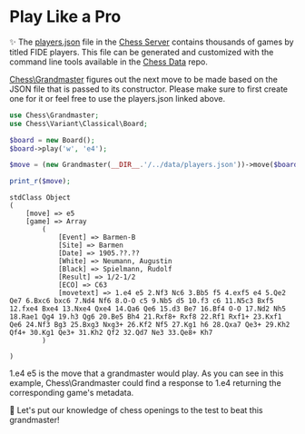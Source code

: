 # Play Like a Pro

✨ The [players.json](https://github.com/chesslablab/chess-server/blob/master/data/players.json) file in the [Chess Server](https://github.com/chesslablab/chess-server) contains thousands of games by titled FIDE players. This file can be generated and customized with the command line tools available in the [Chess Data](https://github.com/chesslablab/chess-data) repo.

[Chess\Grandmaster](https://github.com/chesslablab/php-chess/blob/master/tests/unit/GrandmasterTest.php) figures out the next move to be made based on the JSON file that is passed to its constructor. Please make sure to first create one for it or feel free to use the players.json linked above.

```php
use Chess\Grandmaster;
use Chess\Variant\Classical\Board;

$board = new Board();
$board->play('w', 'e4');

$move = (new Grandmaster(__DIR__.'/../data/players.json'))->move($board);

print_r($move);
```

```text
stdClass Object
(
    [move] => e5
    [game] => Array
        (
            [Event] => Barmen-B
            [Site] => Barmen
            [Date] => 1905.??.??
            [White] => Neumann, Augustin
            [Black] => Spielmann, Rudolf
            [Result] => 1/2-1/2
            [ECO] => C63
            [movetext] => 1.e4 e5 2.Nf3 Nc6 3.Bb5 f5 4.exf5 e4 5.Qe2 Qe7 6.Bxc6 bxc6 7.Nd4 Nf6 8.O-O c5 9.Nb5 d5 10.f3 c6 11.N5c3 Bxf5 12.fxe4 Bxe4 13.Nxe4 Qxe4 14.Qa6 Qe6 15.d3 Be7 16.Bf4 O-O 17.Nd2 Nh5 18.Rae1 Qg4 19.h3 Qg6 20.Be5 Bh4 21.Rxf8+ Rxf8 22.Rf1 Rxf1+ 23.Kxf1 Qe6 24.Nf3 Bg3 25.Bxg3 Nxg3+ 26.Kf2 Nf5 27.Kg1 h6 28.Qxa7 Qe3+ 29.Kh2 Qf4+ 30.Kg1 Qe3+ 31.Kh2 Qf2 32.Qd7 Ne3 33.Qe8+ Kh7
        )

)
```

1.e4 e5 is the move that a grandmaster would play. As you can see in this example, Chess\Grandmaster could find a response to 1.e4 returning the corresponding game's metadata.

🎉 Let's put our knowledge of chess openings to the test to beat this grandmaster!

